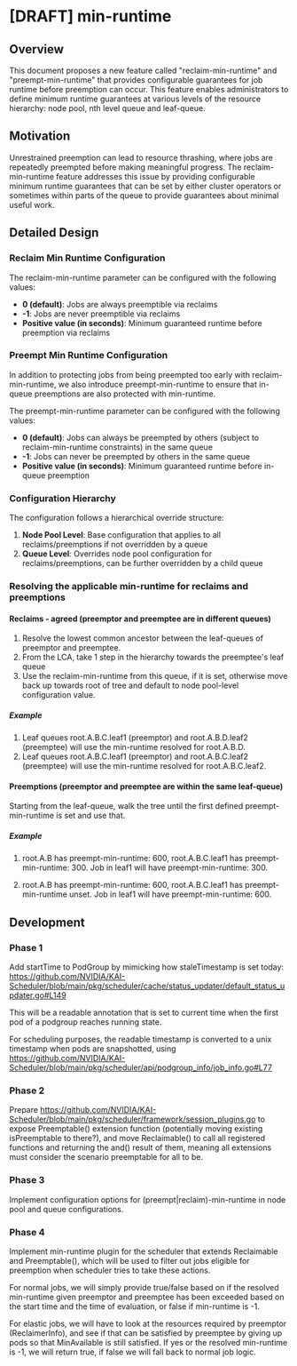 # [DRAFT] min-runtime

## Overview

This document proposes a new feature called "reclaim-min-runtime" and "preempt-min-runtime" that provides configurable guarantees for job runtime before preemption can occur. This feature enables administrators to define minimum runtime guarantees at various levels of the resource hierarchy: node pool, nth level queue and leaf-queue.

## Motivation

Unrestrained preemption can lead to resource thrashing, where jobs are repeatedly preempted before making meaningful progress. The reclaim-min-runtime feature addresses this issue by providing configurable minimum runtime guarantees that can be set by either cluster operators or sometimes within parts of the queue to provide guarantees about minimal useful work.

## Detailed Design

### Reclaim Min Runtime Configuration

The reclaim-min-runtime parameter can be configured with the following values:

- **0 (default)**: Jobs are always preemptible via reclaims
- **-1**: Jobs are never preemptible via reclaims
- **Positive value (in seconds)**: Minimum guaranteed runtime before preemption via reclaims

### Preempt Min Runtime Configuration

In addition to protecting jobs from being preempted too early with reclaim-min-runtime, we also introduce preempt-min-runtime to ensure that in-queue preemptions are also protected with min-runtime.

The preempt-min-runtime parameter can be configured with the following values:

- **0 (default)**: Jobs can always be preempted by others (subject to reclaim-min-runtime constraints) in the same queue
- **-1**: Jobs can never be preempted by others in the same queue
- **Positive value (in seconds)**: Minimum guaranteed runtime before in-queue preemption

### Configuration Hierarchy

The configuration follows a hierarchical override structure:

1. **Node Pool Level**: Base configuration that applies to all reclaims/preemptions if not overridden by a queue
2. **Queue Level**: Overrides node pool configuration for reclaims/preemptions, can be further overridden by a child queue

### Resolving the applicable min-runtime for reclaims and preemptions

#### Reclaims - agreed (preemptor and preemptee are in different queues)
1. Resolve the lowest common ancestor between the leaf-queues of preemptor and preemptee.
2. From the LCA, take 1 step in the hierarchy towards the preemptee's leaf queue
3. Use the reclaim-min-runtime from this queue, if it is set, otherwise move back up towards root of tree and default to node pool-level configuration value.

##### Example
1. Leaf queues root.A.B.C.leaf1 (preemptor) and root.A.B.D.leaf2 (preemptee) will use the min-runtime resolved for root.A.B.D.
2. Leaf queues root.A.B.C.leaf1 (preemptor) and root.A.B.C.leaf2 (preemptee) will use the min-runtime resolved for root.A.B.C.leaf2.

#### Preemptions (preemptor and preemptee are within the same leaf-queue)
Starting from the leaf-queue, walk the tree until the first defined preempt-min-runtime is set and use that.

##### Example
1. root.A.B has preempt-min-runtime: 600, root.A.B.C.leaf1 has preempt-min-runtime: 300. Job in leaf1 will have preempt-min-runtime: 300.

1. root.A.B has preempt-min-runtime: 600, root.A.B.C.leaf1 has preempt-min-runtime unset. Job in leaf1 will have preempt-min-runtime: 600.


## Development

### Phase 1

Add startTime to PodGroup by mimicking how staleTimestamp is set today:
https://github.com/NVIDIA/KAI-Scheduler/blob/main/pkg/scheduler/cache/status_updater/default_status_updater.go#L149

This will be a readable annotation that is set to current time when the first pod of a podgroup reaches running state.

For scheduling purposes, the readable timestamp is converted to a unix timestamp when pods are snapshotted, using https://github.com/NVIDIA/KAI-Scheduler/blob/main/pkg/scheduler/api/podgroup_info/job_info.go#L77

### Phase 2

Prepare https://github.com/NVIDIA/KAI-Scheduler/blob/main/pkg/scheduler/framework/session_plugins.go to expose Preemptable() extension function (potentially moving existing isPreemptable to there?), and move Reclaimable() to call all registered functions and returning the and() result of them, meaning all extensions must consider the scenario preemptable for all to be.

### Phase 3

Implement configuration options for (preempt|reclaim)-min-runtime in node pool and queue configurations.

### Phase 4

Implement min-runtime plugin for the scheduler that extends Reclaimable and Preemptable(), which will be used to filter out jobs eligible for preemption when scheduler tries to take these actions.

For normal jobs, we will simply provide true/false based on if the resolved min-runtime given preemptor and preemptee has been exceeded based on the start time and the time of evaluation, or false if min-runtime is -1.

For elastic jobs, we will have to look at the resources required by preemptor (ReclaimerInfo), and see if that can be satisfied by preemptee by giving up pods so that MinAvailable is still satisfied. If yes or the resolved min-runtime is -1, we will return true, if false we will fall back to normal job logic.